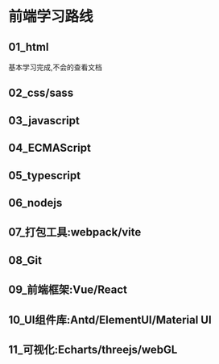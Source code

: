 # 前端学习路线

## 01_html

基本学习完成,不会的查看文档

## 02_css/sass

## 03_javascript

## 04_ECMAScript

## 05_typescript

## 06_nodejs

## 07_打包工具:webpack/vite

## 08_Git

## 09_前端框架:Vue/React

## 10_UI组件库:Antd/ElementUI/Material UI

## 11_可视化:Echarts/threejs/webGL


